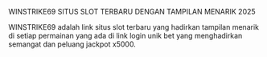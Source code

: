 WINSTRIKE69 SITUS SLOT TERBARU DENGAN TAMPILAN MENARIK 2025

WINSTRIKE69 adalah link situs slot terbaru yang hadirkan tampilan menarik di setiap permainan yang ada di link login unik bet yang menghadirkan semangat dan peluang jackpot x5000.
